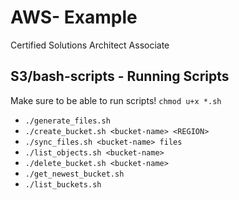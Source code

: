 # AWS- Example 

Certified Solutions Architect Associate 

## S3/bash-scripts - Running Scripts

Make sure to be able to run scripts! `chmod u+x *.sh`

 - `./generate_files.sh`
 - `./create_bucket.sh <bucket-name> <REGION>`
 - `./sync_files.sh <bucket-name> files`
 - `./list_objects.sh <bucket-name>`
 - `./delete_bucket.sh <bucket-name>`
 - `./get_newest_bucket.sh`
 - `./list_buckets.sh`